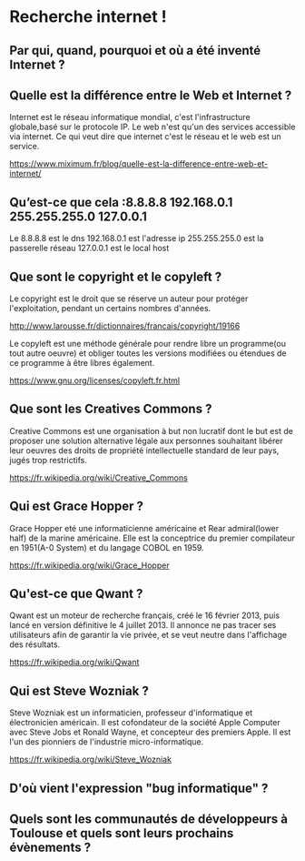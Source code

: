 Recherche internet !
==


Par qui, quand, pourquoi et où a été inventé Internet ?
-







Quelle est la différence entre le Web et Internet ?
-


Internet est le réseau informatique mondial, c'est l'infrastructure globale,basé sur le protocole IP. Le web n'est qu'un des services accessible via internet. Ce qui veut dire que internet c'est le réseau et le web est un service.


<https://www.miximum.fr/blog/quelle-est-la-difference-entre-web-et-internet/>


Qu’est-ce que cela :8.8.8.8 192.168.0.1 255.255.255.0 127.0.0.1
-


Le 8.8.8.8 est le dns 
192.168.0.1 est l'adresse ip
255.255.255.0 est la passerelle réseau
127.0.0.1 est le local host


Que sont le copyright et le copyleft ?
-

Le copyright est le droit que se réserve un auteur pour protéger l'exploitation, pendant un certains nombres d'années.


<http://www.larousse.fr/dictionnaires/francais/copyright/19166>


Le copyleft est une méthode générale pour rendre libre un programme(ou tout autre oeuvre) et obliger toutes les versions modifiées ou étendues de ce programme à être libres également.


<https://www.gnu.org/licenses/copyleft.fr.html>




Que sont les Creatives Commons ?
-

Creative Commons est une organisation à but non lucratif dont le but est de proposer une solution alternative légale aux personnes souhaitant libérer leur oeuvres des droits de propriété intellectuelle standard de leur pays, jugés trop restrictifs.


<https://fr.wikipedia.org/wiki/Creative_Commons>


Qui est Grace Hopper ?
-

Grace Hopper eté une informaticienne américaine et Rear admiral(lower half) de la marine américaine. Elle est la conceptrice du premier compilateur en 1951(A-0 System) et du langage COBOL en 1959.


<https://fr.wikipedia.org/wiki/Grace_Hopper>



Qu'est-ce que Qwant ?
-

Qwant est un moteur de recherche français, créé le 16 février 2013, puis lancé en version définitive le 4 juillet 2013. Il annonce ne pas tracer ses utilisateurs afin de garantir la vie privée, et se veut neutre dans l'affichage des résultats.


<https://fr.wikipedia.org/wiki/Qwant>



Qui est Steve Wozniak ?
-

Steve Wozniak est un informaticien, professeur d'informatique et électronicien américain. Il est cofondateur de la société Apple Computer avec Steve Jobs et Ronald Wayne, et concepteur des premiers Apple. Il est l'un des pionniers de l'industrie micro-informatique.


<https://fr.wikipedia.org/wiki/Steve_Wozniak>



D'où vient l'expression "bug informatique" ?
-




Quels sont les communautés de développeurs à Toulouse et quels sont leurs prochains évènements ?
-




